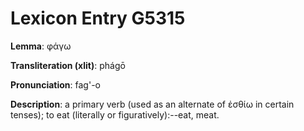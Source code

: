 # Lexicon Entry G5315

**Lemma**: φάγω

**Transliteration (xlit)**: phágō

**Pronunciation**: fag'-o

**Description**:
a primary verb (used as an alternate of ἐσθίω in certain tenses); to eat (literally or figuratively):--eat, meat.

